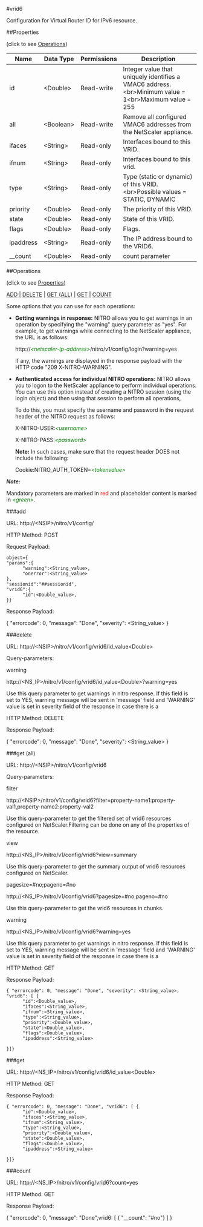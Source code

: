 #vrid6

Configuration for Virtual Router ID for IPv6 resource.


##Properties 
<span>(click to see [Operations](#operations))</span>


<table><thead><tr><th>Name</th><th> Data Type</th><th> Permissions</th><th>Description</th></tr></thead><tbody><tr><td>id</td><td>&lt;Double></td><td>Read-write</td><td>Integer value that uniquely identifies a VMAC6 address.&lt;br>Minimum value = 1&lt;br>Maximum value = 255</td><tr><tr><td>all</td><td>&lt;Boolean></td><td>Read-write</td><td>Remove all configured VMAC6 addresses from the NetScaler appliance.</td><tr><tr><td>ifaces</td><td>&lt;String></td><td>Read-only</td><td>Interfaces bound to this VRID.</td><tr><tr><td>ifnum</td><td>&lt;String></td><td>Read-only</td><td>Interfaces bound to this vrid.</td><tr><tr><td>type</td><td>&lt;String></td><td>Read-only</td><td>Type (static or dynamic) of this VRID.&lt;br>Possible values = STATIC, DYNAMIC</td><tr><tr><td>priority</td><td>&lt;Double></td><td>Read-only</td><td>The priority of this VRID.</td><tr><tr><td>state</td><td>&lt;Double></td><td>Read-only</td><td>State of this VRID.</td><tr><tr><td>flags</td><td>&lt;Double></td><td>Read-only</td><td>Flags.</td><tr><tr><td>ipaddress</td><td>&lt;String></td><td>Read-only</td><td>The IP address bound to the VRID6.</td><tr><tr><td>__count</td><td>&lt;Double></td><td>Read-only</td><td>count parameter</td><tr></tbody></table>
##Operations 
<span>(click to see [Properties](#properties))</span>


[ADD](#add) | [DELETE](#delete) | [GET (ALL)](#get-(all)) | [GET](#get) | [COUNT](#count)


Some options that you can use for each operations:
<ul><li><p><b>Getting warnings in response:</b> NITRO allows you to get warnings in an operation by specifying the "warning" query parameter as "yes". For example, to get warnings while connecting to the NetScaler appliance, the URL is as follows:</p><p>http://<span style="color:green;font-style:italic;">&lt;netscaler-ip-address&gt;</span>/nitro/v1/config/login?warning=yes</p><p>If any, the warnings are displayed in the response payload with the HTTP code "209 X-NITRO-WARNING".</p></li><li><p><b>Authenticated access for individual NITRO operations:</b> NITRO allows you to logon to the NetScaler appliance to perform individual operations. You can use this option instead of creating a NITRO session (using the login object) and then using that session to perform all operations,</p><p>To do this, you must specify the username and password in the request header of the NITRO request as follows:</p><p>X-NITRO-USER:<span style="color:green;font-style:italic;">&lt;username&gt;</span></p><p>X-NITRO-PASS:<span style="color:green;font-style:italic;">&lt;password&gt;</span></p><p><b>Note:</b> In such cases, make sure that the request header DOES not include the following:</p><p>Cookie:NITRO_AUTH_TOKEN=<span style="color:green;font-style:italic;">&lt;tokenvalue&gt;</span></p></li></ul>



***Note:*** 
Mandatory parameters are marked in <span style="color:#FF0000;">red</span> and placeholder content is marked in <span style="color:green;font-style:italic">&lt;green&gt;</span>.

###add



URL: http://&lt;NSIP&gt;/nitro/v1/config/
HTTP Method: POST
Request Payload: ```object={"params":{      "warning":<String_value>,      "onerror":<String_value>},"sessionid":"##sessionid","vrid6":{      "id":<Double_value>,}}```
Response Payload: 
{ "errorcode": 0, "message": "Done", "severity": <String_value> }


###delete



URL: http://&lt;NSIP&gt;/nitro/v1/config/vrid6/id_value&lt;Double&gt;
Query-parameters:
warning
http://&lt;NS_IP&gt;/nitro/v1/config/vrid6/id_value&lt;Double&gt;?warning=yes
Use this query parameter to get warnings in nitro response. If this field is set to YES, warning message will be sent in 'message' field and 'WARNING' value is set in severity field of the response in case there is a



HTTP Method: DELETE
Response Payload: 
{ "errorcode": 0, "message": "Done", "severity": <String_value> }


###get (all)



URL: http://&lt;NSIP&gt;/nitro/v1/config/vrid6
Query-parameters:
filter
http://&lt;NSIP&gt;/nitro/v1/config/vrid6?filter=property-name1:property-val1,property-name2:property-val2
Use this query-parameter to get the filtered set of vrid6 resources configured on NetScaler.Filtering can be done on any of the properties of the resource.


view
http://&lt;NS_IP&gt;/nitro/v1/config/vrid6?view=summary
Use this query-parameter to get the summary output of vrid6 resources configured on NetScaler.


pagesize=#no;pageno=#no
http://&lt;NS_IP&gt;/nitro/v1/config/vrid6?pagesize=#no;pageno=#no
Use this query-parameter to get the vrid6 resources in chunks.


warning
http://&lt;NS_IP&gt;/nitro/v1/config/vrid6?warning=yes
Use this query parameter to get warnings in nitro response. If this field is set to YES, warning message will be sent in 'message' field and 'WARNING' value is set in severity field of the response in case there is a



HTTP Method: GET
Response Payload: ```{ "errorcode": 0, "message": "Done", "severity": <String_value>, "vrid6": [ {      "id":<Double_value>,      "ifaces":<String_value>,      "ifnum":<String_value>,      "type":<String_value>,      "priority":<Double_value>,      "state":<Double_value>,      "flags":<Double_value>,      "ipaddress":<String_value>}]}```



###get



URL: http://&lt;NS_IP&gt;/nitro/v1/config/vrid6/id_value&lt;Double&gt;
HTTP Method: GET
Response Payload: ```{ "errorcode": 0, "message": "Done", "vrid6": [ {      "id":<Double_value>,      "ifaces":<String_value>,      "ifnum":<String_value>,      "type":<String_value>,      "priority":<Double_value>,      "state":<Double_value>,      "flags":<Double_value>,      "ipaddress":<String_value>}]}```



###count



URL: http://&lt;NS_IP&gt;/nitro/v1/config/vrid6?count=yes
HTTP Method: GET
Response Payload: 
{ "errorcode": 0, "message": "Done",vrid6: [ { "__count": "#no"} ] }



